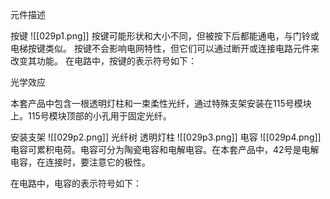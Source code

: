元件描述

按键
![[029p1.png]]
按键可能形状和大小不同，但被按下后都能通电，与门铃或电梯按键类似。
按键不会影响电网特性，但它们可以通过断开或连接电路元件来改变其功能。
在电路中，按键的表示符号如下：

光学效应

本套产品中包含一根透明灯柱和一束柔性光纤，通过特殊支架安装在115号模块上。115号模块顶部的小孔用于固定光纤。

安装支架
![[029p2.png]]
光纤树
透明灯柱
![[029p3.png]]
电容
![[029p4.png]]
电容可累积电荷。电容可分为陶瓷电容和电解电容。在本套产品中，42号是电解电容，在连接时，要注意它的极性。

在电路中，电容的表示符号如下：